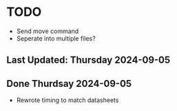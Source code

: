 # TODO
- Send move command
- Seperate into multiple files? 


## Last Updated: Thursday 2024-09-05



## Done Thurdsay 2024-09-05
- Rewrote timing to match datasheets